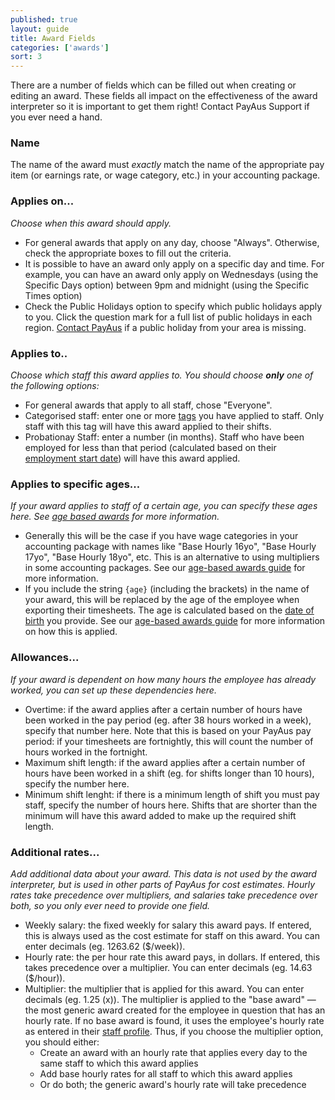 ```yaml
---
published: true
layout: guide
title: Award Fields
categories: ['awards']
sort: 3
---
```


There are a number of fields which can be filled out when creating or editing an award. These fields all impact on the effectiveness of the award interpreter so it is important to get them right! Contact PayAus Support if you ever need a hand.

### Name

The name of the award must *exactly* match the name of the appropriate pay item (or earnings rate, or wage category, etc.) in your accounting package.

### Applies on...

*Choose when this award should apply.*

* For general awards that apply on any day, choose "Always". Otherwise, check the appropriate boxes to fill out the criteria.
* It is possible to have an award only apply on a specific day and time. For example, you can have an award only apply on Wednesdays (using the Specific Days option) between 9pm and midnight (using the Specific Times option)
* Check the Public Holidays option to specify which public holidays apply to you. Click the question mark for a full list of public holidays in each region. [Contact PayAus](http://www.payaus.com/about/us?from=help) if a public holiday from your area is missing.

### Applies to..

*Choose which staff this award applies to. You should choose <b>only</b> one of the following options:*

* For general awards that apply to all staff, chose "Everyone".
* Categorised staff: enter one or more [tags](../../staff/team/#fields_available) you have applied to staff. Only staff with this tag will have this award applied to their shifts.
* Probationay Staff: enter a number (in months). Staff who have been employed for less than that period (calculated based on their [employment start date](../../staff/team/#fields_available)) will have this award applied.

### Applies to specific ages...

*If your award applies to staff of a certain age, you can specify these ages here. See [age based awards](../ages/) for more information.*

* Generally this will be the case if you have wage categories in your accounting package with names like "Base Hourly 16yo", "Base Hourly 17yo", "Base Hourly 18yo", etc. This is an alternative to using multipliers in some accounting packages. See our [age-based awards guide](../ages/) for more information.
* If you include the string `{age}` (including the brackets) in the name of your award, this will be replaced by the age of the employee when exporting their timesheets. The age is calculated based on the [date of birth](../../staff/team/#fields_available) you provide. See our [age-based awards guide](../ages/) for more information on how this is applied.

### Allowances...

*If your award is dependent on how many hours the employee has already worked, you can set up these dependencies here.*

* Overtime: if the award applies after a certain number of hours have been worked in the pay period (eg. after 38 hours worked in a week), specify that number here. Note that this is based on your PayAus pay period: if your timesheets are fortnightly, this will count the number of hours worked in the fortnight.
* Maximum shift length: if the award applies after a certain number of hours have been worked in a shift (eg. for shifts longer than 10 hours), specify the number here.
* Minimum shift lenght: if there is a minimum length of shift you must pay staff, specify the number of hours here. Shifts that are shorter than the minimum will have this award added to make up the required shift length.

### Additional rates...

*Add additional data about your award. This data is not used by the award interpreter, but is used in other parts of PayAus for cost estimates. Hourly rates take precedence over multipliers, and salaries take precedence over both, so you only ever need to provide one field.*

* Weekly salary: the fixed weekly for salary this award pays. If entered, this is always used as the cost estimate for staff on this award. You can enter decimals (eg. 1263.62 ($/week)).
* Hourly rate: the per hour rate this award pays, in dollars. If entered, this takes precedence over a multiplier. You can enter decimals (eg. 14.63 ($/hour)).
* Multiplier: the multiplier that is applied for this award. You can enter decimals (eg. 1.25 (x)). The multiplier is applied to the "base award" &mdash; the most generic award created for the employee in question that has an hourly rate. If no base award is found, it uses the employee's hourly rate as entered in their [staff profile](../../staff/team/#fields_available). Thus, if you choose the multiplier option, you should either:
	* Create an award with an hourly rate that applies every day to the same staff to which this award applies
	* Add base hourly rates for all staff to which this award applies
	* Or do both; the generic award's hourly rate will take precedence